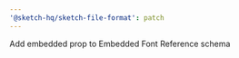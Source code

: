 ```yaml
---
'@sketch-hq/sketch-file-format': patch
---
```


Add embedded prop to Embedded Font Reference schema
